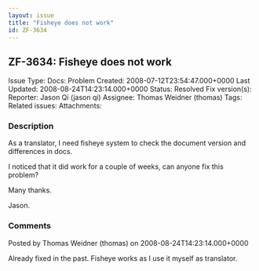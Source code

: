 ```yaml
---
layout: issue
title: "Fisheye does not work"
id: ZF-3634
---
```


ZF-3634: Fisheye does not work
------------------------------

 Issue Type: Docs: Problem Created: 2008-07-12T23:54:47.000+0000 Last Updated: 2008-08-24T14:23:14.000+0000 Status: Resolved Fix version(s): 
 Reporter:  Jason Qi (jason qi)  Assignee:  Thomas Weidner (thomas)  Tags: 
 Related issues: 
 Attachments: 
### Description

As a translator, I need fisheye system to check the document version and differences in docs.

I noticed that it did work for a couple of weeks, can anyone fix this problem?

Many thanks.

Jason.

 

 

### Comments

Posted by Thomas Weidner (thomas) on 2008-08-24T14:23:14.000+0000

Already fixed in the past. Fisheye works as I use it myself as translator.

 

 